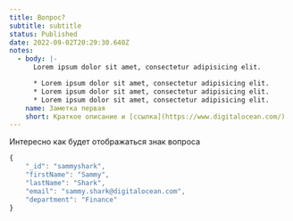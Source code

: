 ```yaml
---
title: Вопрос?
subtitle: subtitle
status: Published
date: 2022-09-02T20:29:30.640Z
notes:
  - body: |-
      Lorem ipsum dolor sit amet, consectetur adipisicing elit.

      * Lorem ipsum dolor sit amet, consectetur adipisicing elit.
      * Lorem ipsum dolor sit amet, consectetur adipisicing elit.
      * Lorem ipsum dolor sit amet, consectetur adipisicing elit.
    name: Заметка первая
    short: Краткое описание и [ссылка](https://www.digitalocean.com/)
---
```

И﻿нтересно как будет отображаться знак вопроса

```javascript
{
    "_id": "sammyshark",
    "firstName": "Sammy",
    "lastName": "Shark",
    "email": "sammy.shark@digitalocean.com",
    "department": "Finance"
}
```